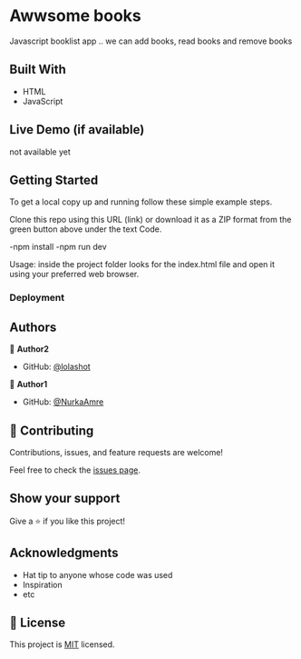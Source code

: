# Awwsome books

Javascript booklist app .. we can add books, read books and remove books


## Built With

- HTML
- JavaScript

## Live Demo (if available)
not available yet


## Getting Started

To get a local copy up and running follow these simple example steps.

Clone this repo using this URL (link) or download it as a ZIP format from the green button above under the text Code.

-npm install 
-npm run dev

Usage: inside the project folder looks for the index.html file and open it using your preferred web browser.

### Deployment


## Authors

👤 **Author2**

- GitHub: [@lolashot](https://github.com/lolashot)

👤 **Author1**

- GitHub: [@NurkaAmre](https://github.com/NurkaAmre)


## 🤝 Contributing

Contributions, issues, and feature requests are welcome!

Feel free to check the [issues page](../../issues/).

## Show your support

Give a ⭐️ if you like this project!

## Acknowledgments

- Hat tip to anyone whose code was used
- Inspiration
- etc

## 📝 License

This project is [MIT](./LICENSE) licensed.

